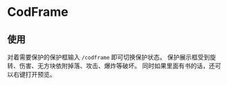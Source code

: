 # CodFrame

## 使用

对着需要保护的保护框输入 `/codframe` 即可切换保护状态。
保护展示框受到旋转、伤害、无方块依附掉落、攻击、爆炸等破坏。
同时如果里面有书的话，还可以右键打开预览。